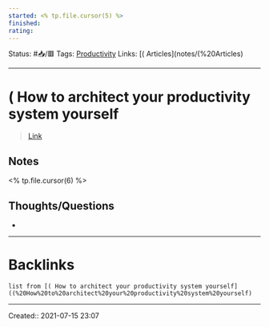 ```yaml
---
started: <% tp.file.cursor(5) %>
finished:
rating: 
---
```

Status: #📥/🟥
Tags: [Productivity](Productivity)
Links: [( Articles](notes/(%20Articles)
___
# ( How to architect your productivity system yourself
> [Link](https://www.maximecote.me/blog/how-to-architect-your-productivity-system-yourself/)
## Notes
<% tp.file.cursor(6) %>
## Thoughts/Questions
- 
___
# Backlinks
```dataview
list from [( How to architect your productivity system yourself]((%20How%20to%20architect%20your%20productivity%20system%20yourself)
```
___

Created:: 2021-07-15 23:07

